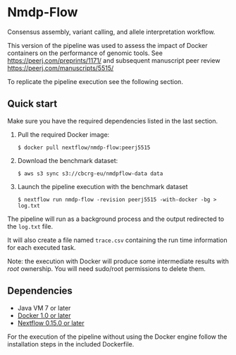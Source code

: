 Nmdp-Flow
==========

Consensus assembly, variant calling, and allele interpretation workflow.

This version of the pipeline was used to assess the impact of Docker containers on the 
performance of genomic tools. See https://peerj.com/preprints/1171/ and subsequent manuscript 
peer review https://peerj.com/manuscripts/5515/

To replicate the pipeline execution see the following section. 

Quick start
-----------

Make sure you have the required dependencies listed in the last section. 

1. Pull the required Docker image: 

    `$ docker pull nextflow/nmdp-flow:peerj5515`

2. Download the benchmark dataset: 

    `$ aws s3 sync s3://cbcrg-eu/nmdpflow-data data`

3. Launch the pipeline execution with the benchmark dataset
	
    `$ nextflow run nmdp-flow -revision peerj5515 -with-docker -bg > log.txt`

The pipeline will run as a background process and the output redirected to the `log.txt` file. 

It will also create a file named `trace.csv` containing the run time information for each executed task.

Note: the execution with Docker will produce some intermediate results with *root* ownership. You will need sudo/root permissions to delete them.


Dependencies
------------
 * Java VM 7 or later
 * [Docker 1.0 or later](http://www.docker.io)
 * [Nextflow 0.15.0 or later](http://nextflow.io)
 
For the execution of the pipeline without using the Docker engine follow the installation steps in the included Dockerfile.
